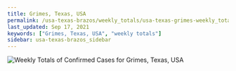 ```yaml
---
title: Grimes, Texas, USA
permalink: /usa-texas-brazos/weekly_totals/usa-texas-grimes-weekly_totals.html
last_updated: Sep 17, 2021
keywords: ["Grimes, Texas, USA", "weekly totals"]
sidebar: usa-texas-brazos_sidebar
---
```


![Weekly Totals of Confirmed Cases for Grimes, Texas, USA](/covid_tracker/images/graphs/usa-texas-grimes-weekly_totals_graph.png)
